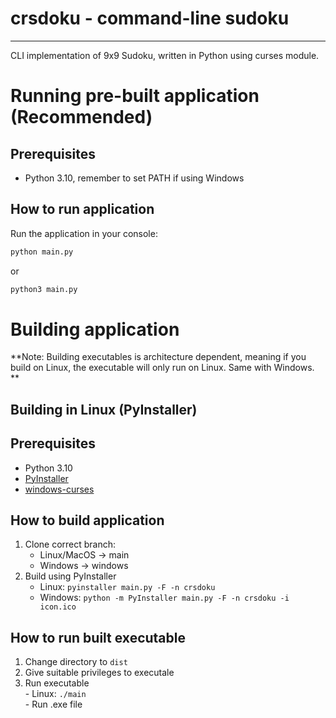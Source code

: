 # crsdoku - command-line sudoku 
---
CLI implementation of 9x9 Sudoku, written in Python using curses module.

# Running pre-built application (Recommended)
## Prerequisites
-  Python 3.10, remember to set PATH if using Windows
## How to run application
Run the application in your console:
```python
python main.py
```
or 
```python
python3 main.py
```


# Building application
 **Note: Building executables is architecture dependent, meaning if you build on Linux, the executable will only run on Linux. Same with  Windows. **
## Building in Linux (PyInstaller)
## Prerequisites
- Python 3.10
- [PyInstaller](https://pyinstaller.org/en/stable/installation.html)
- [windows-curses](https://pypi.org/project/windows-curses/)
## How to build application
1. Clone correct branch:
	-  Linux/MacOS -> main
	-  Windows -> windows
2. Build using PyInstaller
	- Linux: ```pyinstaller main.py -F -n crsdoku```
	- Windows: ```python -m PyInstaller main.py -F -n crsdoku -i icon.ico```
## How to run built executable
1. Change directory to `dist`
2. Give suitable privileges to executale
3. Run executable  
		- Linux: `./main` <br>
		- Run .exe file